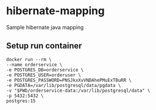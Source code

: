 # hibernate-mapping

Sample hibernate java mapping

## Setup run container

```shell
docker run --rm \
--name orderservice \
-e POSTGRES_DB=orderservice \
-e POSTGRES_USER=orderuser \
-e POSTGRES_PASSWORD=PNSJkxXvVNDAhePMuExTBuRR \
-e PGDATA=/var/lib/postgresql/data/pgdata \
-v "$PWD/orderservice-data:/var/lib/postgresql/data" \
-p 5432:5432 \
postgres:15
```